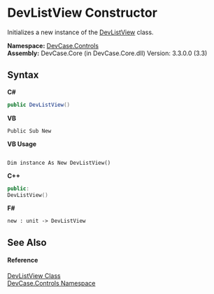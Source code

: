 # DevListView Constructor 
 

Initializes a new instance of the <a href="T_DevCase_Controls_DevListView">DevListView</a> class.

**Namespace:**&nbsp;<a href="N_DevCase_Controls">DevCase.Controls</a><br />**Assembly:**&nbsp;DevCase.Core (in DevCase.Core.dll) Version: 3.3.0.0 (3.3)

## Syntax

**C#**<br />
``` C#
public DevListView()
```

**VB**<br />
``` VB
Public Sub New
```

**VB Usage**<br />
``` VB Usage

Dim instance As New DevListView()
```

**C++**<br />
``` C++
public:
DevListView()
```

**F#**<br />
``` F#
new : unit -> DevListView
```


## See Also


#### Reference
<a href="T_DevCase_Controls_DevListView">DevListView Class</a><br /><a href="N_DevCase_Controls">DevCase.Controls Namespace</a><br />